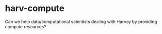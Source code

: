 # harv-compute
Can we help data/computational scientists dealing with Harvey by providing compute resources?
